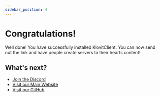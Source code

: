```yaml
---
sidebar_position: 4
---
```


# Congratulations!
Well done! You have successfully installed KlovitClient. You can now send out the link and have people create servers to their hearts content!

## What's next?
- [Join the Discord](https://discord.gg/fjr6D5WurC)
- [Visit our Main Website](https://klovit.tech)
- [Visit our GitHub](https://github.com/Klovit)
